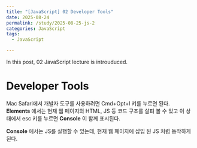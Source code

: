 ```yaml
---
title: "[JavaScript] 02 Developer Tools"
date: 2025-08-24
permalink: /study/2025-08-25-js-2
categories: JavaScript
tags: 
  - JavaScript

---
```


In this post, 02 JavaScript lecture is introuduced. 



# Developer Tools

Mac Safari에서 개발자 도구를 사용하려면 Cmd+Opt+I 키를 누르면 된다. **Elements** 에서는 현재 웹 페이지의 HTML, JS 등 코드 구조를 살펴 볼 수 있고 이 상태에서 esc 키를 누르면 **Console** 이 함께 표시된다. 

**Console** 에서는 JS를 실행할 수 있는데, 현재 웹 페이지에 삽입 된 JS 처럼 동작하게 된다. 

